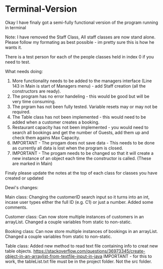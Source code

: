 # Terminal-Version

Okay I have finaly got a semi-fully functional version of the program running in terminal

Note:
I have removed the Staff Class, All staff classes are now stand alone.
Please follow my formating as best possible - im pretty sure this is how he wants it.

There is a test person for each of the people classes held in index 0 if you need to test.


What needs doing:

1. More functionality needs to be added to the managers interface (Line 143 in Main is start of Managers menu) - add Staff creation (all the constructors are ready).
2. The program has no error handeling - this would be good but will be very time consuming.
3. The prgram has not been fully tested. Variable resets may or may not be required.
4. The Table class has not been implemented - this would need to be added when a customer creates a booking.
5. Restaurant capacity has not been implemented - you would need to search all bookings and get the number of Guests, add them up and check them agains Max Capacity.
6. IMPORTANT - The progam does not save data - This needs to be done as currently all data is lost when the program is closed.
7. IMPORTANT - The progam needs to be changed so that it will create a new instance of an object each time the constructor is called. (These are marked in Main)


Finaly please update the notes at the top of each class for classes you have created or updated

Dewi's changes:

  Main class:
  Changing the customerID search input so it turns into an int, incase user types either the full ID (e.g. C1) or just a number.
  Added some comments.

  Customer class:
  Can now store multiple instances of customers in an arrayList.
  Changed a couple variables from static to non-static.

  Booking class:
  Can now store multiple instances of bookings in an arrayList.
  Changed a couple variables from static to non-static.
  
  Table class:
  Added new method to read text file containing info to creat new table objects.
  https://stackoverflow.com/questions/36973345/create-object-in-an-arraylist-from-textfile-input-in-java
  IMPORTANT - for this to work, the tableList.txt file must be in the project folder. Not the src folder.
